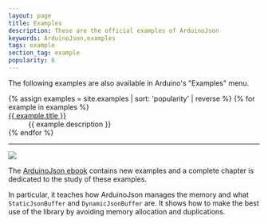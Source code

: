 ```yaml
---
layout: page
title: Examples
description: These are the official examples of ArduinoJson
keywords: ArduinoJson,examples
tags: example
section_tag: example
popularity: 6
---
```


The following examples are also available in Arduino's "Examples" menu.

<dl>
{% assign examples = site.examples | sort: 'popularity' | reverse %}
{% for example in examples %}
  <dt><a href="{{ site.baseurl }}{{ example.url }}">{{ example.title }}</a></dt>
  <dd>{{ example.description }}</dd>
{% endfor %}
</dl>

---

<a href="https://leanpub.com/arduinojson/"><img src="{{site.baseurl}}/images/cover200.png" class="float-right"></a>

The [ArduinoJson ebook](https://leanpub.com/arduinojson/) contains new examples and a complete chapter is dedicated to the study of these examples.

In particular, it teaches how ArduinoJson manages the memory and what `StaticJsonBuffer` and `DynamicJsonBuffer` are. It shows how to make the best use of the library by avoiding memory allocation and duplications.

